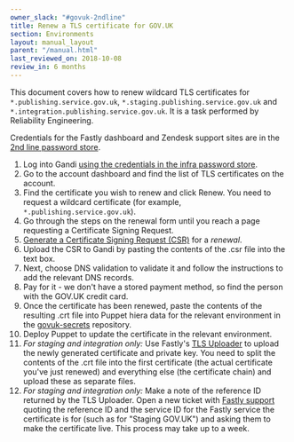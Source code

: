 ```yaml
---
owner_slack: "#govuk-2ndline"
title: Renew a TLS certificate for GOV.UK
section: Environments
layout: manual_layout
parent: "/manual.html"
last_reviewed_on: 2018-10-08
review_in: 6 months
---
```


This document covers how to renew wildcard TLS certificates for `*.publishing.service.gov.uk`, `*.staging.publishing.service.gov.uk` and `*.integration.publishing.service.gov.uk`. It is a task performed by Reliability Engineering.

Credentials for the Fastly dashboard and Zendesk support sites are in the
[2nd line password store](https://github.com/alphagov/govuk-secrets/blob/master/pass/2ndline/fastly).

1. Log into Gandi [using the credentials in the infra password
   store](https://github.com/alphagov/govuk-secrets/blob/master/pass/infra/gandi/govuk.gpg).
2. Go to the account dashboard and find the list of TLS certificates on the
   account.
3. Find the certificate you wish to renew and click Renew. You need to
   request a wildcard certificate (for example, `*.publishing.service.gov.uk`).
4. Go through the steps on the renewal form until you reach a page requesting a
   Certificate Signing Request.
5. [Generate a Certificate Signing Request (CSR)](generate-csr.html) for a
   *renewal*.
6. Upload the CSR to Gandi by pasting the contents of the .csr file into the
   text box.
7. Next, choose DNS validation to validate it and follow the instructions to add
   the relevant DNS records.
8. Pay for it - we don't have a stored payment method, so find the person with
   the GOV.UK credit card.
9. Once the certificate has been renewed, paste the contents of the resulting
   .crt file into Puppet hiera data for the relevant environment in the
   [govuk-secrets](https://github.com/alphagov/govuk-secrets) repository.
10. Deploy Puppet to update the certificate in the relevant environment.
11. *For staging and integration only:* Use Fastly's
    [TLS Uploader](https://manage.fastly.com/sslupload/) to upload the newly
    generated certificate and private key. You need to split the contents of the
    .crt file into the first certificate (the actual certificate you've just
    renewed) and everything else (the certificate chain) and upload these as
    separate files.
12. *For staging and integration only:* Make a note of the reference ID returned
    by the TLS Uploader. Open a new ticket with
    [Fastly support](https://fastly.zendesk.com/hc/en-us) quoting the reference
    ID and the service ID for the Fastly service the certificate is for
    (such as for "Staging GOV.UK") and asking them to make the certificate live.
    This process may take up to a week.
